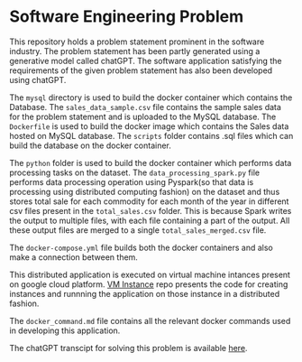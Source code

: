 # Software Engineering Problem

This repository holds a problem statement prominent in the software industry. The problem statement has been partly generated using a generative model called chatGPT. The software application satisfying the requirements of the given problem statement has also been developed using chatGPT.

The `mysql` directory is used to build the docker container which contains the Database. The `sales_data_sample.csv` file contains the sample sales data for the problem statement and is uploaded to the MySQL database. The `Dockerfile` is used to build the docker image which contains the Sales data hosted on MySQL database. The `scripts` folder contains .sql files which can build the database on the docker container. 

The `python` folder is used to build the docker container which performs data processing tasks on the dataset. The `data_processing_spark.py` file performs data processing operation using Pyspark(so that data is processing using distributed computing fashion) on the dataset and thus stores total sale for each commodity for each month of the year in different csv files present in the `total_sales.csv` folder. This is because Spark writes the output to multiple files, with each file containing a part of the output. All these output files are merged to a single `total_sales_merged.csv` file.

The `docker-compose.yml` file builds both the docker containers and also make a connection between them.

This distributed application is executed on virtual machine intances present on google cloud platform. [VM Instance](https://github.com/Saksham4796/vm_for_se_problem) repo presents the code for creating instances and runnning the application on those instance in a distributed fashion.

The `docker_command.md` file contains all the relevant docker commands used in developing this application.

The chatGPT transcipt for solving this problem is available [here](https://github.com/Saksham4796/chatGPT_Transcipts/blob/master/chatGPT_Transcipt.md).
